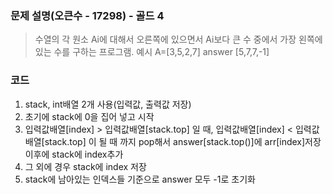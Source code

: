 ### 문제 설명(오큰수 - 17298) - 골드 4
> 수열의 각 원소 Ai에 대해서 오른쪽에 있으면서 Ai보다 큰 수 중에서 가장 왼쪽에 있는 수를 구하는 프로그램.
> 예시 A=[3,5,2,7] answer [5,7,7,-1]

### 코드
1. stack, int배열 2개 사용(입력값, 출력값 저장)
2. 초기에 stack에 0을 집어 넣고 시작
3. 입력값배열[index] > 입력값배열[stack.top] 일 때, 입력값배열[index] < 입력값배열[stack.top] 이 될 때 까지 pop해서 answer[stack.top()]에 arr[index]저장 이후에 stack에 index추가
4. 그 외에 경우 stack에 index 저장
5. stack에 남아있는 인덱스들 기준으로 answer 모두 -1로 초기화

